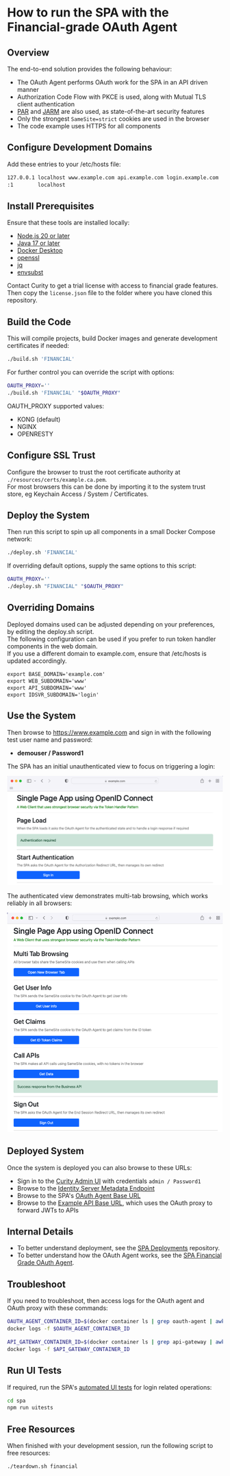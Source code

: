 # How to run the SPA with the Financial-grade OAuth Agent

## Overview

The end-to-end solution provides the following behaviour:

- The OAuth Agent performs OAuth work for the SPA in an API driven manner
- Authorization Code Flow with PKCE is used, along with Mutual TLS client authentication
- [PAR](https://tools.ietf.org/id/draft-lodderstedt-oauth-par-00.html) and [JARM](https://openid.net/specs/openid-financial-api-jarm.html) are also used, as state-of-the-art security features
- Only the strongest `SameSite=strict` cookies are used in the browser
- The code example uses HTTPS for all components

## Configure Development Domains

Add these entries to your /etc/hosts file:

```bash
127.0.0.1 localhost www.example.com api.example.com login.example.com
:1        localhost
```

## Install Prerequisites

Ensure that these tools are installed locally:

- [Node.js 20 or later](https://nodejs.org/en/download/)
- [Java 17 or later](https://openjdk.java.net/projects/jdk/17/)
- [Docker Desktop](https://www.docker.com/products/docker-desktop)
- [openssl](https://www.openssl.org/source/)
- [jq](https://stedolan.github.io/jq/download/)
- [envsubst](https://www.gnu.org/software/gettext/)

Contact Curity to get a trial license with access to financial grade features.\
Then copy the `license.json` file to the folder where you have cloned this repository.

## Build the Code

This will compile projects, build Docker images and generate development certificates if needed:

```bash
./build.sh 'FINANCIAL'
```

For further control you can override the script with options:

```bash
OAUTH_PROXY=''
./build.sh 'FINANCIAL' "$OAUTH_PROXY" 
```

OAUTH_PROXY supported values:
  - KONG (default)
  - NGINX
  - OPENRESTY

## Configure SSL Trust

Configure the browser to trust the root certificate authority at `./resources/certs/example.ca.pem`.\
For most browsers this can be done by importing it to the system trust store, eg Keychain Access / System / Certificates.

## Deploy the System

Then run this script to spin up all components in a small Docker Compose network:

```bash
./deploy.sh 'FINANCIAL' 
```

If overriding default options, supply the same options to this script:

```bash
OAUTH_PROXY=''
./deploy.sh "FINANCIAL" "$OAUTH_PROXY" 
```

## Overriding Domains

Deployed domains used can be adjusted depending on your preferences, by editing the deploy.sh script.\
The following configuration can be used if you prefer to run token handler components in the web domain.\
If you use a different domain to example.com, ensure that /etc/hosts is updated accordingly.

```text
export BASE_DOMAIN='example.com'
export WEB_SUBDOMAIN='www'
export API_SUBDOMAIN='www'
export IDSVR_SUBDOMAIN='login'
```

## Use the System

Then browse to https://www.example.com and sign in with the following test user name and password:

- **demouser / Password1**

The SPA has an initial unauthenticated view to focus on triggering a login:

![Unauthenticated View](/doc/images/ui-unauthenticated-financial.png)

The authenticated view demonstrates multi-tab browsing, which works reliably in all browsers:

![Authenticated View](/doc/images/ui-authenticated-financial.png)

## Deployed System

Once the system is deployed you can also browse to these URLs:

- Sign in to the [Curity Admin UI](https://localhost:6749/admin) with credentials `admin / Password1`
- Browse to the [Identity Server Metadata Endpoint](https://login.example.com:8443/oauth/v2/oauth-anonymous/.well-known/openid-configuration)
- Browse to the SPA's [OAuth Agent Base URL](https://api.example.com/oauth-agent)
- Browse to the [Example API Base URL](https://api.example.com/api), which uses the OAuth proxy to forward JWTs to APIs

## Internal Details

- To better understand deployment, see the [SPA Deployments](https://github.com/curityio/spa-deployments) repository.
- To better understand how the OAuth Agent works, see the [SPA Financial Grade OAuth Agent](https://github.com/curityio/oauth-agent-kotlin-spring-fapi).

## Troubleshoot

If you need to troubleshoot, then access logs for the OAuth agent and OAuth proxy with these commands:

```bash
OAUTH_AGENT_CONTAINER_ID=$(docker container ls | grep oauth-agent | awk '{print $1}')
docker logs -f $OAUTH_AGENT_CONTAINER_ID
```

```bash
API_GATEWAY_CONTAINER_ID=$(docker container ls | grep api-gateway | awk '{print $1}')
docker logs -f $API_GATEWAY_CONTAINER_ID
```

## Run UI Tests

If required, run the SPA's [automated UI tests](Cypress.md) for login related operations:

```bash
cd spa
npm run uitests
```

## Free Resources

When finished with your development session, run the following script to free resources:

```bash
./teardown.sh financial
```
